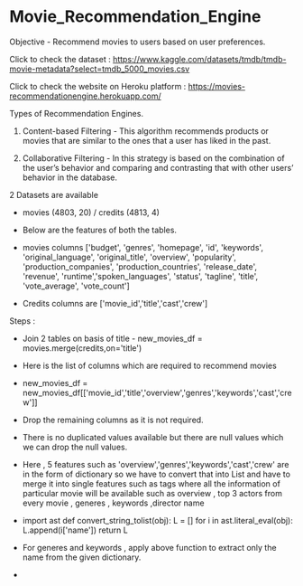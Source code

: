 # Movie_Recommendation_Engine

Objective - Recommend movies to users based on user preferences.

Click to check the dataset : https://www.kaggle.com/datasets/tmdb/tmdb-movie-metadata?select=tmdb_5000_movies.csv

Click to check the website on Heroku platform : https://movies-recommendationengine.herokuapp.com/


Types of Recommendation Engines.

1. Content-based Filtering  -  This algorithm recommends products or movies that are similar to the ones that a user has liked in the past. 


2. Collaborative Filtering - In this strategy is based on the combination of the user’s behavior and comparing and contrasting that with other users’ behavior in the database. 



2 Datasets are available 

- movies (4803, 20)  / credits (4813, 4)

- Below are the features of both the tables.

- movies columns ['budget', 'genres', 'homepage', 'id', 'keywords', 'original_language', 'original_title', 'overview', 'popularity', 'production_companies',
       'production_countries', 'release_date', 'revenue', 'runtime','spoken_languages', 'status', 'tagline', 'title', 'vote_average', 'vote_count']


- Credits columns are ['movie_id','title','cast','crew']


Steps :

- Join 2 tables on basis of title - new_movies_df = movies.merge(credits,on='title')

- Here is the list of columns which are required to recommend movies 

- new_movies_df = new_movies_df[['movie_id','title','overview','genres','keywords','cast','crew']]

- Drop the remaining columns as it is not required.

- There is no duplicated values available but there are null values which we can drop the null values.

- Here , 5 features such as 'overview','genres','keywords','cast','crew' are in the form of dictionary so we have to convert that into List and have to merge it into single features such as tags where all the information of particular movie will be available such as overview , top 3 actors from every movie , generes , keywords ,director name

- import ast
def convert_string_tolist(obj):
    L = []
    for i in ast.literal_eval(obj):
        L.append(i['name'])
    return L    
    
    
- For generes and keywords , apply above function to extract only the name from the given dictionary.


- 




















